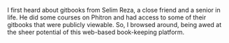 <!-- 27.06.25 -->

I first heard about gitbooks from Selim Reza, a close friend and a senior in life. He did some courses on Phitron and had access to some of their gitbooks that were publicly viewable. So, I browsed around, being awed at the sheer potential of this web-based book-keeping platform.
